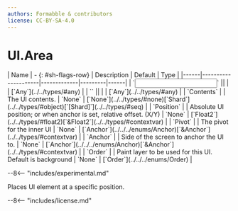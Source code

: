 ```yaml
---
authors: Formabble & contributors
license: CC-BY-SA-4.0
---
```



# UI.Area

<div class="sh-parameters" markdown="1">
| Name | - {: #sh-flags-row} | Description | Default | Type |
|------|---------------------|-------------|---------|------|
| `<input>` || | | [`Any`](../../types/#any) |
| `<output>` || | | [`Any`](../../types/#any) |
| `Contents` |  | The UI contents. | `None` | [`None`](../../types/#none)[`Shard`](../../types/#object)[`[Shard]`](../../types/#seq) |
| `Position` |  | Absolute UI position; or when anchor is set, relative offset. (X/Y) | `None` | [`Float2`](../../types/#float2)[`&Float2`](../../types/#contextvar) |
| `Pivot` |  | The pivot for the inner UI | `None` | [`Anchor`](../../../enums/Anchor)[`&Anchor`](../../types/#contextvar) |
| `Anchor` |  | Side of the screen to anchor the UI to. | `None` | [`Anchor`](../../../enums/Anchor)[`&Anchor`](../../types/#contextvar) |
| `Order` |  | Paint layer to be used for this UI. Default is background | `None` | [`Order`](../../../enums/Order) |

</div>

--8<-- "includes/experimental.md"

Places UI element at a specific position.

--8<-- "includes/license.md"

